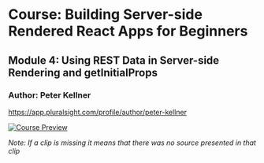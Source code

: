 # Course: Building Server-side Rendered React Apps for Beginners  
## Module 4: Using REST Data in Server-side Rendering and getInitialProps
### Author: Peter Kellner   

https://app.pluralsight.com/profile/author/peter-kellner

[![Course Preview](https://img.youtube.com/vi/rJSXRGegxFw/0.jpg)](https://www.youtube.com/watch?v=rJSXRGegxFw)

*Note: If a clip is missing it means that there was no source presented in that clip*
